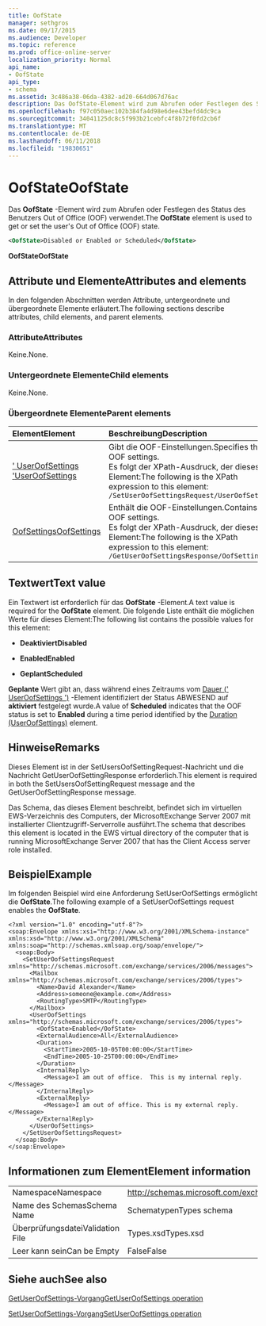 ```yaml
---
title: OofState
manager: sethgros
ms.date: 09/17/2015
ms.audience: Developer
ms.topic: reference
ms.prod: office-online-server
localization_priority: Normal
api_name:
- OofState
api_type:
- schema
ms.assetid: 3c486a38-06da-4382-ad20-664d067d76ac
description: Das OofState-Element wird zum Abrufen oder Festlegen des Status des Benutzers Out of Office (OOF) verwendet.
ms.openlocfilehash: f97c050aec102b384fa4d98e6dee43befd4dc9ca
ms.sourcegitcommit: 34041125dc8c5f993b21cebfc4f8b72f0fd2cb6f
ms.translationtype: MT
ms.contentlocale: de-DE
ms.lasthandoff: 06/11/2018
ms.locfileid: "19830651"
---
```

# <a name="oofstate"></a><span data-ttu-id="09d09-103">OofState</span><span class="sxs-lookup"><span data-stu-id="09d09-103">OofState</span></span>

<span data-ttu-id="09d09-104">Das **OofState** -Element wird zum Abrufen oder Festlegen des Status des Benutzers Out of Office (OOF) verwendet.</span><span class="sxs-lookup"><span data-stu-id="09d09-104">The **OofState** element is used to get or set the user's Out of Office (OOF) state.</span></span> 
  
```xml
<OofState>Disabled or Enabled or Scheduled</OofState>
```

 <span data-ttu-id="09d09-105">**OofState**</span><span class="sxs-lookup"><span data-stu-id="09d09-105">**OofState**</span></span>
## <a name="attributes-and-elements"></a><span data-ttu-id="09d09-106">Attribute und Elemente</span><span class="sxs-lookup"><span data-stu-id="09d09-106">Attributes and elements</span></span>

<span data-ttu-id="09d09-107">In den folgenden Abschnitten werden Attribute, untergeordnete und übergeordnete Elemente erläutert.</span><span class="sxs-lookup"><span data-stu-id="09d09-107">The following sections describe attributes, child elements, and parent elements.</span></span>
  
### <a name="attributes"></a><span data-ttu-id="09d09-108">Attribute</span><span class="sxs-lookup"><span data-stu-id="09d09-108">Attributes</span></span>

<span data-ttu-id="09d09-109">Keine.</span><span class="sxs-lookup"><span data-stu-id="09d09-109">None.</span></span>
  
### <a name="child-elements"></a><span data-ttu-id="09d09-110">Untergeordnete Elemente</span><span class="sxs-lookup"><span data-stu-id="09d09-110">Child elements</span></span>

<span data-ttu-id="09d09-111">Keine.</span><span class="sxs-lookup"><span data-stu-id="09d09-111">None.</span></span>
  
### <a name="parent-elements"></a><span data-ttu-id="09d09-112">Übergeordnete Elemente</span><span class="sxs-lookup"><span data-stu-id="09d09-112">Parent elements</span></span>

|<span data-ttu-id="09d09-113">**Element**</span><span class="sxs-lookup"><span data-stu-id="09d09-113">**Element**</span></span>|<span data-ttu-id="09d09-114">**Beschreibung**</span><span class="sxs-lookup"><span data-stu-id="09d09-114">**Description**</span></span>|
|:-----|:-----|
|[<span data-ttu-id="09d09-115">' UserOofSettings '</span><span class="sxs-lookup"><span data-stu-id="09d09-115">UserOofSettings</span></span>](useroofsettings.md) <br/> |<span data-ttu-id="09d09-116">Gibt die OOF-Einstellungen.</span><span class="sxs-lookup"><span data-stu-id="09d09-116">Specifies the OOF settings.</span></span>  <br/> <span data-ttu-id="09d09-117">Es folgt der XPath-Ausdruck, der dieses Element:</span><span class="sxs-lookup"><span data-stu-id="09d09-117">The following is the XPath expression to this element:</span></span>  <br/>  `/SetUserOofSettingsRequest/UserOofSettings` <br/> |
|[<span data-ttu-id="09d09-118">OofSettings</span><span class="sxs-lookup"><span data-stu-id="09d09-118">OofSettings</span></span>](oofsettings.md) <br/> |<span data-ttu-id="09d09-119">Enthält die OOF-Einstellungen.</span><span class="sxs-lookup"><span data-stu-id="09d09-119">Contains the OOF settings.</span></span>  <br/> <span data-ttu-id="09d09-120">Es folgt der XPath-Ausdruck, der dieses Element:</span><span class="sxs-lookup"><span data-stu-id="09d09-120">The following is the XPath expression to this element:</span></span>  <br/>  `/GetUserOofSettingsResponse/OofSettings` <br/> |
   
## <a name="text-value"></a><span data-ttu-id="09d09-121">Textwert</span><span class="sxs-lookup"><span data-stu-id="09d09-121">Text value</span></span>

<span data-ttu-id="09d09-122">Ein Textwert ist erforderlich für das **OofState** -Element.</span><span class="sxs-lookup"><span data-stu-id="09d09-122">A text value is required for the **OofState** element.</span></span> <span data-ttu-id="09d09-123">Die folgende Liste enthält die möglichen Werte für dieses Element:</span><span class="sxs-lookup"><span data-stu-id="09d09-123">The following list contains the possible values for this element:</span></span> 
  
- <span data-ttu-id="09d09-124">**Deaktiviert**</span><span class="sxs-lookup"><span data-stu-id="09d09-124">**Disabled**</span></span>
    
- <span data-ttu-id="09d09-125">**Enabled**</span><span class="sxs-lookup"><span data-stu-id="09d09-125">**Enabled**</span></span>
    
- <span data-ttu-id="09d09-126">**Geplant**</span><span class="sxs-lookup"><span data-stu-id="09d09-126">**Scheduled**</span></span>
    
<span data-ttu-id="09d09-127">**Geplante** Wert gibt an, dass während eines Zeitraums vom [Dauer (' UserOofSettings ')](duration-useroofsettings.md) -Element identifiziert der Status ABWESEND auf **aktiviert** festgelegt wurde.</span><span class="sxs-lookup"><span data-stu-id="09d09-127">A value of **Scheduled** indicates that the OOF status is set to **Enabled** during a time period identified by the [Duration (UserOofSettings)](duration-useroofsettings.md) element.</span></span> 
  
## <a name="remarks"></a><span data-ttu-id="09d09-128">Hinweise</span><span class="sxs-lookup"><span data-stu-id="09d09-128">Remarks</span></span>

<span data-ttu-id="09d09-129">Dieses Element ist in der SetUsersOofSettingRequest-Nachricht und die Nachricht GetUserOofSettingResponse erforderlich.</span><span class="sxs-lookup"><span data-stu-id="09d09-129">This element is required in both the SetUsersOofSettingRequest message and the GetUserOofSettingResponse message.</span></span>
  
<span data-ttu-id="09d09-130">Das Schema, das dieses Element beschreibt, befindet sich im virtuellen EWS-Verzeichnis des Computers, der MicrosoftExchange Server 2007 mit installierter Clientzugriff-Serverrolle ausführt.</span><span class="sxs-lookup"><span data-stu-id="09d09-130">The schema that describes this element is located in the EWS virtual directory of the computer that is running MicrosoftExchange Server 2007 that has the Client Access server role installed.</span></span>
  
## <a name="example"></a><span data-ttu-id="09d09-131">Beispiel</span><span class="sxs-lookup"><span data-stu-id="09d09-131">Example</span></span>

<span data-ttu-id="09d09-132">Im folgenden Beispiel wird eine Anforderung SetUserOofSettings ermöglicht die **OofState**.</span><span class="sxs-lookup"><span data-stu-id="09d09-132">The following example of a SetUserOofSettings request enables the **OofState**.</span></span>
  
```
<?xml version="1.0" encoding="utf-8"?>
<soap:Envelope xmlns:xsi="http://www.w3.org/2001/XMLSchema-instance" xmlns:xsd="http://www.w3.org/2001/XMLSchema" xmlns:soap="http://schemas.xmlsoap.org/soap/envelope/">
  <soap:Body>
    <SetUserOofSettingsRequest xmlns="http://schemas.microsoft.com/exchange/services/2006/messages">
      <Mailbox xmlns="http://schemas.microsoft.com/exchange/services/2006/types">
        <Name>David Alexander</Name>
        <Address>someone@example.com</Address>
        <RoutingType>SMTP</RoutingType>
      </Mailbox>
      <UserOofSettings xmlns="http://schemas.microsoft.com/exchange/services/2006/types">
        <OofState>Enabled</OofState>
        <ExternalAudience>All</ExternalAudience>
        <Duration>
          <StartTime>2005-10-05T00:00:00</StartTime>
          <EndTime>2005-10-25T00:00:00</EndTime>
        </Duration>
        <InternalReply>
          <Message>I am out of office.  This is my internal reply.</Message>
        </InternalReply>
        <ExternalReply>
          <Message>I am out of office. This is my external reply.</Message>
        </ExternalReply>
      </UserOofSettings>
    </SetUserOofSettingsRequest>
  </soap:Body>
</soap:Envelope>
```

## <a name="element-information"></a><span data-ttu-id="09d09-133">Informationen zum Element</span><span class="sxs-lookup"><span data-stu-id="09d09-133">Element information</span></span>

|||
|:-----|:-----|
|<span data-ttu-id="09d09-134">Namespace</span><span class="sxs-lookup"><span data-stu-id="09d09-134">Namespace</span></span>  <br/> |http://schemas.microsoft.com/exchange/services/2006/types  <br/> |
|<span data-ttu-id="09d09-135">Name des Schemas</span><span class="sxs-lookup"><span data-stu-id="09d09-135">Schema Name</span></span>  <br/> |<span data-ttu-id="09d09-136">Schematypen</span><span class="sxs-lookup"><span data-stu-id="09d09-136">Types schema</span></span>  <br/> |
|<span data-ttu-id="09d09-137">Überprüfungsdatei</span><span class="sxs-lookup"><span data-stu-id="09d09-137">Validation File</span></span>  <br/> |<span data-ttu-id="09d09-138">Types.xsd</span><span class="sxs-lookup"><span data-stu-id="09d09-138">Types.xsd</span></span>  <br/> |
|<span data-ttu-id="09d09-139">Leer kann sein</span><span class="sxs-lookup"><span data-stu-id="09d09-139">Can be Empty</span></span>  <br/> |<span data-ttu-id="09d09-140">False</span><span class="sxs-lookup"><span data-stu-id="09d09-140">False</span></span>  <br/> |
   
## <a name="see-also"></a><span data-ttu-id="09d09-141">Siehe auch</span><span class="sxs-lookup"><span data-stu-id="09d09-141">See also</span></span>



[<span data-ttu-id="09d09-142">GetUserOofSettings-Vorgang</span><span class="sxs-lookup"><span data-stu-id="09d09-142">GetUserOofSettings operation</span></span>](getuseroofsettings-operation.md)
  
[<span data-ttu-id="09d09-143">SetUserOofSettings-Vorgang</span><span class="sxs-lookup"><span data-stu-id="09d09-143">SetUserOofSettings operation</span></span>](setuseroofsettings-operation.md)

